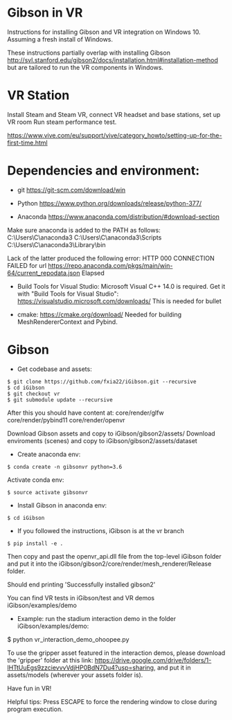 # Gibson in VR

Instructions for installing Gibson and VR integration on Windows 10.
Assuming a fresh install of Windows.

These instructions partially overlap with installing Gibson
http://svl.stanford.edu/gibson2/docs/installation.html#installation-method 
but are tailored to run the VR components in Windows.


VR Station
==========

Install Steam and Steam VR, connect VR headset and base stations, set up VR room
Run steam performance test.

https://www.vive.com/eu/support/vive/category_howto/setting-up-for-the-first-time.html


Dependencies and environment:
=============================

* git 
https://git-scm.com/download/win

* Python
https://www.python.org/downloads/release/python-377/

* Anaconda 
https://www.anaconda.com/distribution/#download-section

Make sure anaconda is added to the PATH as follows:
C:\Users\C\anaconda3
C:\Users\C\anaconda3\Scripts
C:\Users\C\anaconda3\Library\bin

Lack of the latter produced the following error:
HTTP 000 CONNECTION FAILED for url <https://repo.anaconda.com/pkgs/main/win-64/current_repodata.json> Elapsed

* Build Tools for Visual Studio:
Microsoft Visual C++ 14.0 is required. Get it with "Build Tools for Visual Studio": 
https://visualstudio.microsoft.com/downloads/
This is needed for bullet

* cmake:
https://cmake.org/download/
Needed for building MeshRendererContext and Pybind.


Gibson
======

* Get codebase and assets:

```
$ git clone https://github.com/fxia22/iGibson.git --recursive
$ cd iGibson
$ git checkout vr
$ git submodule update --recursive
```

After this you should have content at:
core/render/glfw
core/render/pybind11
core/render/openvr

Download Gibson assets and copy to iGibson/gibson2/assets/
Download enviroments (scenes) and copy to iGibson/gibson2/assets/dataset

* Create anaconda env:

```
$ conda create -n gibsonvr python=3.6
```
Activate conda env:
```
$ source activate gibsonvr
```

* Install Gibson in anaconda env:
```
$ cd iGibson
```
- If you followed the instructions, iGibson is at the vr branch
```
$ pip install -e .
```

Then copy and past the openvr_api.dll file from the top-level iGibson folder and put it into the iGibson/gibson2/core/render/mesh_renderer/Release folder.

Should end printing 'Successfully installed gibson2'

You can find VR tests in iGibson/test and VR demos iGibson/examples/demo

* Example: run the stadium interaction demo in the folder iGibson/examples/demo:

$ python vr_interaction_demo_ohoopee.py

To use the gripper asset featured in the interaction demos, please download the 'gripper' folder at this link: https://drive.google.com/drive/folders/1-lHTtUuEgs9zzcievvvVdjHP0BdN7Du4?usp=sharing, and put it in assets/models (wherever your assets folder is).

Have fun in VR!

Helpful tips:
Press ESCAPE to force the rendering window to close during program execution.
